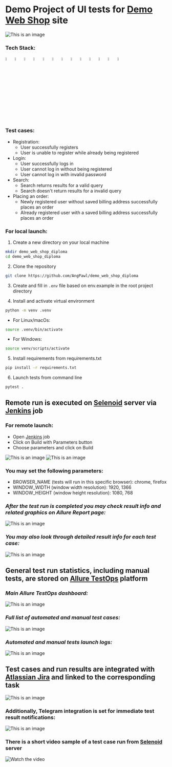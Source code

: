 # Demo Project of UI tests for <a target="_blank" href="https://demowebshop.tricentis.com/">Demo Web Shop</a> site

![This is an image](design/images/homepage.png)

### Tech Stack:
<code><img width="5%" title="Python" src="design/icons/python.png"></code>
<code><img width="5%" title="Pytest" src="design/icons/pytest.png"></code>
<code><img width="5%" title="Selene" src="design/icons/selene.png"></code>
<code><img width="5%" title="Selenium" src="design/icons/selenium.png"></code>
<code><img width="5%" title="Requests" src="design/icons/requests.png"></code>
<code><img width="5%" title="Pydantic" src="design/icons/pydantic.png"></code>
<code><img width="5%" title="Poetry" src="design/icons/poetry.png"></code>
<code><img width="5%" title="Selenoid" src="design/icons/selenoid.png"></code>
<code><img width="5%" title="Jenkins" src="design/icons/jenkins.png"></code>
<code><img width="5%" title="Allure-report" src="design/icons/allure_report.png"></code>
<code><img width="5%" title="Allure TestOps" src="design/icons/allure-testops.png"></code>
<code><img width="5%" title="Jira" src="design/icons/jira.png"></code>
<code><img width="5%" title="Telegram" src="design/icons/tg.png"></code>

### Test cases:
- Registration:
  - User successfully registers
  - User is unable to register while already being registered
- Login:
  - User successfully logs in
  - User cannot log in without being registered
  - User cannot log in with invalid password
- Search:
  - Search returns results for a valid query
  - Search doesn't return results for a invalid query
- Placing an order:
  - Newly registered user without saved billing address successfully places an order
  - Already registered user with a saved billing address successfully places an order

### For local launch:

1. Create a new directory on your local machine

```bash
mkdir demo_web_shop_diploma
cd demo_web_shop_diploma
```

2. Clone the repository

```bash
git clone https://github.com/AngPawl/demo_web_shop_diploma
```

3. Create and fill in `.env` file based on env.example in the root project directory

4. Install and activate virtual environment

```bash
python -m venv .venv
```
  - For Linux/macOs:
  ```bash
  source .venv/bin/activate
  ```
  - For Windows:
  ```bash
  source venv/scripts/activate
  ```

5. Install requirements from requirements.txt

```bash
pip install -r requirements.txt
```

6. Launch tests from command line

```bash
pytest .
```

## Remote run is executed on <a target="_blank" href="https://selenoid.autotests.cloud/#/">Selenoid</a> server via <a target="_blank" href="https://jenkins.autotests.cloud/job/007-ang_pawl-demo_web_shop_diploma/">Jenkins</a> job

### For remote launch:
- Open <a target="_blank" href="https://jenkins.autotests.cloud/job/007-ang_pawl-demo_web_shop_diploma/">Jenkins</a> job
- Click on Build with Parameters button
- Choose parameters and click on Build

![This is an image](design/images/jenkins-job1.png)
![This is an image](design/images/jenkins-job2.png)

### You may set the following parameters:
- BROWSER_NAME (tests will run in this specific browser): chrome, firefox
- WINDOW_WIDTH (window width resolution): 1920, 1366
- WINDOW_HEIGHT (window height resolution): 1080, 768

### *After the test run is completed you may check result info and related graphics on Allure Report page:*

![This is an image](design/images/allure-report1.png)

### *You may also look through detailed result info for each test case:*

![This is an image](design/images/allure-report2.png)

## General test run statistics, including manual tests, are stored on <a target="_blank" href="https://allure.autotests.cloud/project/3790/dashboards">Allure TestOps</a> platform

### *Main Allure TestOps dashboard:*

![This is an image](design/images/allure-testops1.png)

### *Full list of automated and manual test cases:*

![This is an image](design/images/allure-testops2.png)

### *Automated and manual tests launch logs:*

![This is an image](design/images/allure-testops3.png)

## Test cases and run results are integrated with <a target="_blank" href="https://jira.autotests.cloud/browse/HOMEWORK-959">Atlassian Jira</a> and linked to the corresponding task

![This is an image](design/images/jira.png)

### Additionally, Telegram integration is set for immediate test result notifications:
![This is an image](design/images/tg.png)

### There is a short video sample of a test case run from <a target="_blank" href="https://selenoid.autotests.cloud/#/">Selenoid</a> server
![Watch the video](design/video/test.gif)

